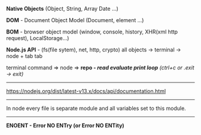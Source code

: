 **Native Objects** (Object, String, Array Date ...)

**DOM** - Document Object Model (Document, element ...)

**BOM** - browser object model (window, console, history, XHR(xml http request), LocalStorage...)

**Node.js API** - (fs(file sytem), net, http, crypto) all objects -> terminal -> node + tab tab

terminal command => node => **repo - *read evaluate print loop*** *(ctrl+c or .exit -> exit)*

---
https://nodejs.org/dist/latest-v13.x/docs/api/documentation.html

---

In node every file is separate module and all variables set to this module.

---

**ENOENT - Error NO ENTry (or Error NO ENTity)**
